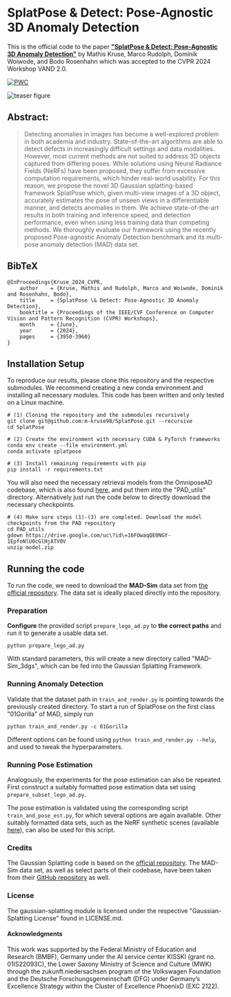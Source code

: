 # SplatPose & Detect: Pose-Agnostic 3D Anomaly Detection 

This is the official code to the paper 
[**"SplatPose & Detect: Pose-Agnostic 3D Anomaly Detection"**](https://arxiv.org/pdf/2404.06832.pdf) 
by Mathis Kruse, Marco Rudolph, Dominik Woiwode, and Bodo Rosenhahn
which was accepted to the CVPR 2024 Workshop VAND 2.0.

 	
[![PWC](https://img.shields.io/endpoint.svg?url=https://paperswithcode.com/badge/splatpose-detect-pose-agnostic-3d-anomaly/anomaly-detection-on-pad-dataset)](https://paperswithcode.com/sota/anomaly-detection-on-pad-dataset?p=splatpose-detect-pose-agnostic-3d-anomaly)

![teaser figure](./assets/teaser_figure.png)


## Abstract:
>Detecting anomalies in images has become a well-explored problem in both academia and industry. State-of-the-art algorithms are able to detect defects in increasingly difficult settings and data modalities. However, most current methods are not suited to address 3D objects captured from differing poses. While solutions using Neural Radiance Fields (NeRFs) have been proposed, they suffer from excessive computation requirements, which hinder real-world usability. For this reason, we propose the novel 3D Gaussian splatting-based framework SplatPose which, given multi-view images of a 3D object, accurately estimates the pose of unseen views in a differentiable manner, and detects anomalies in them. We achieve state-of-the-art results in both training and inference speed, and detection performance, even when using less training data than competing methods. We thoroughly evaluate our framework using the recently proposed Pose-agnostic Anomaly Detection benchmark and its multi-pose anomaly detection (MAD) data set.




<section class="section" id="BibTeX">
  <div class="container is-max-desktop content">
    <h2 class="title">BibTeX</h2>
    <pre><code>@InProceedings{Kruse_2024_CVPR,
    author    = {Kruse, Mathis and Rudolph, Marco and Woiwode, Dominik and Rosenhahn, Bodo},
    title     = {SplatPose \& Detect: Pose-Agnostic 3D Anomaly Detection},
    booktitle = {Proceedings of the IEEE/CVF Conference on Computer Vision and Pattern Recognition (CVPR) Workshops},
    month     = {June},
    year      = {2024},
    pages     = {3950-3960}
}</code></pre>
  </div>
</section>





## Installation Setup
To reproduce our results, please clone this repository and the respective submodules. We recommend creating a new conda environment and installing all necessary modules. This code has been written and only tested on a Linux machine.
```shell
# (1) Cloning the repository and the submodules recursively
git clone git@github.com:m-kruse98/SplatPose.git --recursive
cd SplatPose

# (2) Create the environment with necessary CUDA & PyTorch frameworks
conda env create --file environment.yml 
conda activate splatpose

# (3) Install remaining requirements with pip
pip install -r requirements.txt
```

You will also need the necessary retrieval models from the OmniposeAD codebase, which is also found [here](https://drive.google.com/file/d/16FOwaqQE0NGY-1EpfoNlU0cGlHjATV0V/view?usp=drive_link), and put them into the "PAD_utils" directory. Alternatively just run the code below to directly download the necessary checkpoints.
```shell
# (4) Make sure steps (1)-(3) are completed. Download the model checkpoints from the PAD repository
cd PAD_utils
gdown https://drive.google.com/uc\?id\=16FOwaqQE0NGY-1EpfoNlU0cGlHjATV0V
unzip model.zip
```

## Running the code

To run the code, we need to download the **MAD-Sim** data set from [the official repository](https://github.com/EricLee0224/PAD). The data set is ideally placed directly into the repository.

### Preparation
**Configure** the provided script ```prepare_lego_ad.py``` to **the correct paths** and run it to generate a usable data set.
```shell
python prepare_lego_ad.py
```

With standard parameters, this will create a new directory called "MAD-Sim_3dgs", which can be fed into the Gaussian Splatting Framework.


### Running Anomaly Detection

Validate that the dataset path in ```train_and_render.py``` is pointing towards the previously created directory. To start a run of SplatPose on the first class "01Gorilla" of MAD, simply run

```shell
python train_and_render.py -c 01Gorilla
```
Different options can be found using ```python train_and_render.py --help```, and used to tweak the hyperparameters.


### Running Pose Estimation
Analogously, the experiments for the pose estimation can also be repeated. First construct a suitably formatted pose estimation data set using ```prepare_subset_lego_ad.py```.

The pose estimation is validated using the corresponding script ```train_and_pose_est.py```, for which several options are again available. Other suitably formatted data sets, such as the NeRF synthetic scenes (available [here](https://github.com/bmild/nerf)), can also be used for this script.


### Credits

The Gaussian Splatting code is based on the [official repository](https://github.com/graphdeco-inria/gaussian-splatting). The MAD-Sim data set, as well as select parts of their codebase, have been taken from their [GitHub repository](https://github.com/EricLee0224/PAD) as well.

### License

The gaussian-splatting module is licensed under the respective "Gaussian-Splatting License" found in LICENSE.md.

#### Acknowledgments

This work was supported by the Federal Ministry of Education and Research (BMBF), Germany under the AI service center KISSKI (grant no. 01IS22093C), the Lower Saxony Ministry of Science and Culture (MWK) through the zukunft.niedersachsen program of the Volkswagen Foundation and the Deutsche Forschungsgemeinschaft (DFG) under Germany’s Excellence Strategy within the Cluster of Excellence PhoenixD (EXC 2122).
